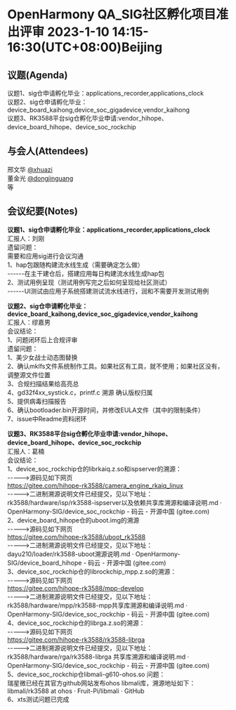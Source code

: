 # OpenHarmony QA_SIG社区孵化项目准出评审 2023-1-10 14:15-16:30(UTC+08:00)Beijing

## 议题(Agenda)

议题1、sig仓申请孵化毕业：applications_recorder,applications_clock  
议题2、sig仓申请孵化毕业：device_board_kaihong,device_soc_gigadevice,vendor_kaihong  
议题3、RK3588平台sig仓孵化毕业申请:vendor_hihope、device_board_hihope、device_soc_rockchip  

## 与会人(Attendees)

邢文华 [@xhuazi](https://gitee.com/xhuazi)  
董金光 [@dongjinguang](https://gitee.com/dongjinguang)  
等

## 会议纪要(Notes)

**议题1、sig仓申请孵化毕业：applications_recorder,applications_clock**  
汇报人：刘刚  
遗留问题：  
需要和应用sig进行会议沟通  
1、hap包跟随构建流水线生成（需要确定怎么做）  
------在主干建仓后，搭建应用每日构建流水线生成hap包  
2、测试用例呈现（测试用例写完之后如何呈现给社区测试）  
------UI测试由应用子系统搭建测试流水线进行，润和不需要开发测试用例  

**议题2、sig仓申请孵化毕业：device_board_kaihong,device_soc_gigadevice,vendor_kaihong**  
汇报人：缪嘉男  
会议结论：  
1、问题闭环后上合规评审  
遗留问题：  
1、美少女战士动态图替换  
2、确认mklfs文件系统制作工具。如果社区有工具，就不使用；如果社区没有，调整源文件位置  
3、合规扫描结果给高亮总  
4、gd32f4xx_systick.c，printf.c 溯源 确认版权归属  
5、提供病毒扫描报告  
6、确认bootloader.bin开源时间，并修改EULA文件（其中的限制条件）  
7、issue中Readme资料闭环  

**议题3、RK3588平台sig仓孵化毕业申请:vendor_hihope、device_board_hihope、device_soc_rockchip**  
汇报人：葛楠  
会议结论：  
1、device_soc_rockchip仓的librkaiq.z.so和ispserver的溯源：  
----->源码见如下网页  
https://gitee.com/hihope-rk3588/camera_engine_rkaiq_linux  
----->二进制溯源说明文件已经提交，见以下地址：  
rk3588/hardware/isp/rk3588-ispserver以及依赖共享库溯源和编译说明.md · OpenHarmony-SIG/device_soc_rockchip - 码云 - 开源中国 (gitee.com)  
2、device_board_hihope仓的uboot.img的溯源  
----->源码见如下网页  
https://gitee.com/hihope-rk3588/uboot_rk3588  
----->二进制溯源说明文件已经提交，见以下地址：  
dayu210/loader/rk3588-uboot溯源说明.md · OpenHarmony-SIG/device_board_hihope - 码云 - 开源中国 (gitee.com)  
3、device_soc_rockchip仓的librockchip_mpp.z.so的溯源：  
----->源码见如下网页  
https://gitee.com/hihope-rk3588/mpp-develop  
----->二进制溯源说明文件已经提交，见以下地址：  
rk3588/hardware/mpp/rk3588-mpp共享库溯源和编译说明.md · OpenHarmony-SIG/device_soc_rockchip - 码云 - 开源中国 (gitee.com)  
4、device_soc_rockchip仓的librga.z.so的溯源：  
----->源码见如下网页  
https://gitee.com/hihope-rk3588/rk3588-librga  
----->二进制溯源说明文件已经提交，见以下地址：  
rk3588/hardware/rga/rk3588-librga 共享库溯源和编译说明.md · OpenHarmony-SIG/device_soc_rockchip - 码云 - 开源中国 (gitee.com)  
5、device_soc_rockchip仓libmali-g610-ohos.so 问题：  
瑞星微已经在其官方github网站发布ohos libmali库，溯源地址如下：  
libmali/rk3588 at ohos · Fruit-Pi/libmali · GitHub  
6、xts测试问题已完成  
